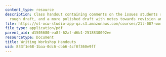 ```yaml
---
content_type: resource
description: Class handout containing comments on the issues students raised, an analysed
  rough draft, and a more polished draft with notes towards revision and comparison.
file: https://ol-ocw-studio-app-qa.s3.amazonaws.com/courses/21l-007-world-literatures-travel-writing-fall-2008/833f1e681baa0dc6cbb64cf0f360e9ff_writ_work_hand.pdf
file_type: application/pdf
parent_uid: d1505680-ea8f-62af-d6b1-2518830092ee
resourcetype: Document
title: Writing Workshop Handouts
uid: 833f1e68-1baa-0dc6-cbb6-4cf0f360e9ff
---
```


